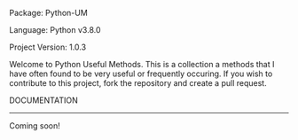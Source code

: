 Package: Python-UM

Language: Python v3.8.0

Project Version: 1.0.3


Welcome to Python Useful Methods. This is a collection a methods that I have often found to be very useful or frequently occuring. If you wish to contribute to this project, fork the repository and create a pull request.

DOCUMENTATION

-----------------------------------------------------------------------------------------------------------------------------------


Coming soon!
